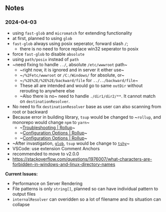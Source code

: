 ## Notes
### 2024-04-03
- using `fast-glob` and `micromatch` for extending functionality
- at first, planned to using `glob`
- `fast-glob` always using posix seperator, forward slash `/`;
  - there is no need to force replace win32 seperator to posix
- force `fast-glob` to disable `absolute`
- using `path/posix` instead of `path`
- ~need fixing to handle `../`, absolute `/etc/wwwroot` path~
  - ~right now, it is ignored and in server it either use~
  - ~`/%2Fetc/wwwroot` or `/C:/Windows/` for absolute, or~
  - ~`/%2E%2E/%2E%2E/backward/file` for `../../backward/file`~
  - These all are intended and would go to same `outDir` without rerouting to anywhere else
  - ~Also there is no~ need to handle `./dir1/dir2/**`. It cannot match on `destinationResolver`.
- No need to fix `destinationResolver` base as user can also scanning from root or backward
- Because error in building library, `tsup` would be changed to ~`rollup`, and monorepo would change `npm` to `yarn`~
  - ~[Troubleshooting | Rollup](https://rollupjs.org/troubleshooting/#warning-treating-module-as-external-dependency)~
  - ~[Configuration Options | Rollup](https://rollupjs.org/configuration-options/#output-globals)~
  - ~[Configuration Options | Rollup](https://rollupjs.org/configuration-options/#output-exports)~
- ~After invastigation, [`glob`](https://www.npmjs.com/package/glob?activeTab=code), `tsup` would be change to [`tshy`](https://www.npmjs.com/package/tshy)~
- VSCode: use extension Comment Anchors
- recommended to move to v2.0.0
- https://stackoverflow.com/questions/1976007/what-characters-are-forbidden-in-windows-and-linux-directory-names

**Current Issues:**

- Performance on Server Rendering
- File patterns is only `string[]`, planned so can have individual pattern to output files
- `internalResolver` can overidden so a lot of filename and its situation can collapse
